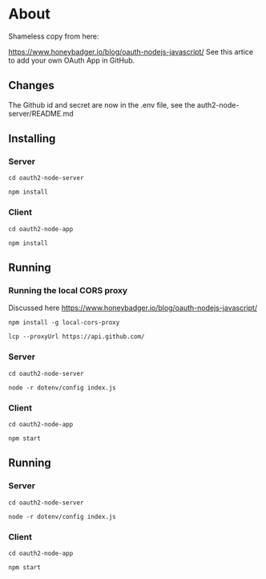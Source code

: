 # About

Shameless copy from here:

https://www.honeybadger.io/blog/oauth-nodejs-javascript/  See this artice to add your own OAuth App in GitHub.

## Changes

The Github id and secret are now in the .env file, see the auth2-node-server/README.md



## Installing

### Server

```cd oauth2-node-server```

```npm install```

### Client

```cd oauth2-node-app```

```npm install```


## Running

### Running the local CORS proxy

Discussed here https://www.honeybadger.io/blog/oauth-nodejs-javascript/

```npm install -g local-cors-proxy```

```lcp --proxyUrl https://api.github.com/```


### Server

```cd oauth2-node-server```

```node -r dotenv/config index.js```

### Client

```cd oauth2-node-app```

```npm start```


## Running

### Server

```cd oauth2-node-server```

```node -r dotenv/config index.js```

### Client

```cd oauth2-node-app```

```npm start```
